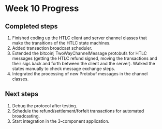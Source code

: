 # Week 10 Progress

## Completed steps
1. Finished coding up the HTLC client and server channel classes that make the transitions of the HTLC state machines.
2. Added transaction broadcast scheduler.
3. Extended the bitcoinj TwoWayChannelMessage protobufs for HTLC messages (getting the HTLC refund signed, moving the transactions and their sigs back and forth between the client and the server).
Walked the states manually to check message exchange steps.
4. Integrated the processing of new Protobuf messages in the channel classes.

## Next steps
1. Debug the protocol after testing.
2. Schedule the refund/settlement/forfeit transactions for automated broadcasting.
3. Start integration in the 3-component application.
